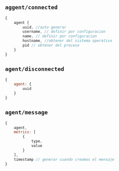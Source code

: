 ## `aggent/connected `

``` js
{
    agent {
        uuid, //auto generar
        username, // definir por configuracion
        name, // definir por configuracion
        hostname, //obtener del sistema operativo
        pid // obtener del proceso
    }
}
```

##   `agent/disconnected`

``` js
{
    agent: {
        uuid
    }
}
```
## `agent/message `
``` js
{
    agent,
    metrics: [
        {
            type,
            value
        }
    ],
    timestamp // generar cuando creamos el mensaje
}
```





